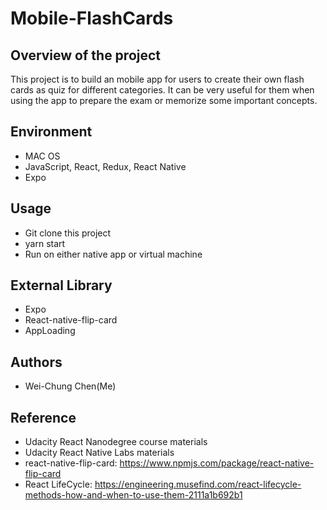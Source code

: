 # Mobile-FlashCards
## Overview of the project
This project is to build an mobile app for users to create their own flash cards
as quiz for different categories. It can be very useful for them when using the app
to prepare the exam or memorize some important concepts.

## Environment
- MAC OS
- JavaScript, React, Redux, React Native
- Expo

## Usage
- Git clone this project
- yarn start
- Run on either native app or virtual machine

## External Library
- Expo
- React-native-flip-card
- AppLoading

## Authors
- Wei-Chung Chen(Me)

## Reference
- Udacity React Nanodegree course materials
- Udacity React Native Labs materials
- react-native-flip-card: https://www.npmjs.com/package/react-native-flip-card
- React LifeCycle: https://engineering.musefind.com/react-lifecycle-methods-how-and-when-to-use-them-2111a1b692b1
